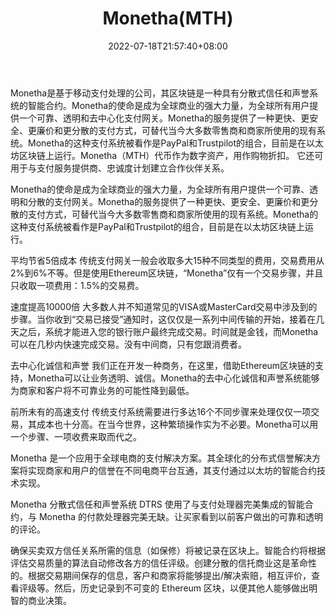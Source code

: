 ﻿---
weight: 
title: "Monetha(MTH)"
description: "Monetha是基于移动支付处理的公司，其区块链是一种具有分散式信任和声誉系统的智能合约"
date: 2022-07-18T21:57:40+08:00
lastmod: 2022-07-18T16:45:40+08:00
draft: false
authors: ["seven"]
featuredImage: "monethamth.webp"
link: "https://www.monetha.io/"
tags: ["数字代币","Monetha(MTH)"]
categories: ["navigation"]
navigation: ["数字代币"]
lightgallery: true
toc: true
pinned: false
recommend: false
recommend1: false
---
Monetha是基于移动支付处理的公司，其区块链是一种具有分散式信任和声誉系统的智能合约。Monetha的使命是成为全球商业的强大力量，为全球所有用户提供一个可靠、透明和去中心化支付网关。Monetha的服务提供了一种更快、更安全、更廉价和更分散的支付方式，可替代当今大多数零售商和商家所使用的现有系统。Monetha的这种支付系统被看作是PayPal和Trustpilot的组合，目前是在以太坊区块链上运行。Monetha（MTH）代币作为数字资产，用作购物折扣。 它还可用于与支付服务提供商、忠诚度计划建立合作伙伴关系。	

Monetha的使命是成为全球商业的强大力量，为全球所有用户提供一个可靠、透明和分散的支付网关。Monetha的服务提供了一种更快、更安全、更廉价和更分散的支付方式，可替代当今大多数零售商和商家所使用的现有系统。Monetha的这种支付系统被看作是PayPal和Trustpilot的组合，目前是在以太坊区块链上运行。

平均节省5倍成本
传统支付网关一般会收取多大15种不同类型的费用，交易费用从2%到6%不等。但是使用Ethereum区块链，“Monetha”仅有一个交易步骤，并且只收取一项费用：1.5%的交易费。

速度提高10000倍
大多数人并不知道常见的VISA或MasterCard交易中涉及到的步骤。当你收到“交易已接受”通知时，这仅仅是一系列中间传输的开始，接着在几天之后，系统才能进入您的银行账户最终完成交易。时间就是金钱，而Monetha可以在几秒内快速完成交易。没有中间商，只有您跟消费者。

去中心化诚信和声誉
我们正在开发一种商务，在这里，借助Ethereum区块链的支持，Monetha可以让业务透明、诚信。Monetha的去中心化诚信和声誉系统能够为商家和客户将不可靠业务的可能性降到最低。

前所未有的高速支付
传统支付系统需要进行多达16个不同步骤来处理仅仅一项交易，其成本也十分高。在当今世界，这种繁琐操作实为不必要。Monetha可以用一个步骤、一项收费来取而代之。

Monetha 是一个应用于全球电商的支付解决方案。其全球化的分布式信誉解决方案将实现商家和用户的信誉在不同电商平台互通，其支付通过以太坊的智能合约技术实现。

Monetha 分散式信任和声誉系统 DTRS 使用了与支付处理器完美集成的智能合约，与 Monetha 的付款处理器完美无缺。让买家看到以前客户做出的可靠和透明的评论。

确保买卖双方信任关系所需的信息（如保修）将被记录在区块上。智能合约将根据评估交易质量的算法自动修改各方的信任评级。创建分散的信托商业这是革命性的。根据交易期间保存的信息，客户和商家将能够提出/解决索赔，相互评价，查看评级等。然后，历史记录到不可变的 Ethereum 区块，以便其他人能够做出明智的商业决策。